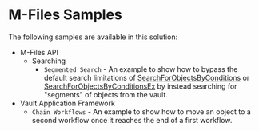 # M-Files Samples

The following samples are available in this solution:

* M-Files API
  * Searching
    * `Segmented Search` - An example to show how to bypass the default search limitations of [SearchForObjectsByConditions](https://www.m-files.com/api/documentation/latest/index.html#MFilesAPI~VaultObjectSearchOperations~SearchForObjectsByConditions.html) or [SearchForObjectsByConditionsEx](https://www.m-files.com/api/documentation/latest/index.html#MFilesAPI~VaultObjectSearchOperations~SearchForObjectsByConditionsEx.html) by instead searching for "segments" of objects from the vault.
* Vault Application Framework
  * `Chain Workflows` - An example to show how to move an object to a second workflow once it reaches the end of a first workflow.

